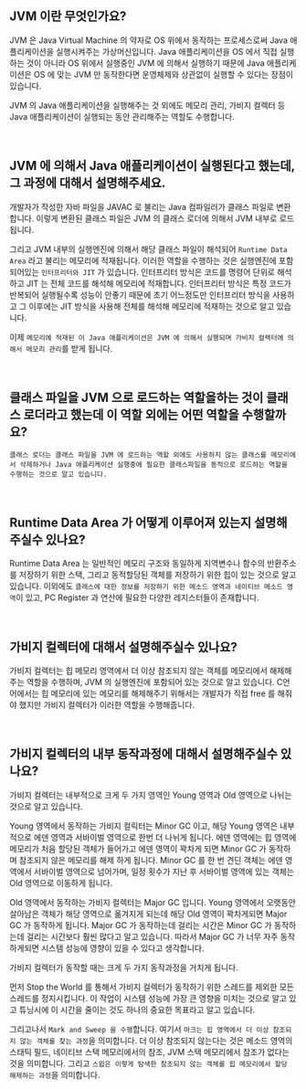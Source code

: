 ## JVM 이란 무엇인가요?

JVM 은 Java Virtual Machine 의 약자로 OS 위에서 동작하는 프로세스로써 Java 애플리케이션을 실행시켜주는 가상머신입니다. Java 애플리케이션을 OS 에서 직접 실행하는 것이 아니라 OS 위에서 실행중인 JVM 에 의해서 실행하기 때문에 Java 애플리케이션은 OS 에 맞는 JVM 만 동작한다면 운영체제와 상관없이 실행할 수 있다는 장점이 있습니다.

JVM 의 Java 애플리케이션을 실행해주는 것 외에도 메모리 관리, 가비지 컬렉터 등 Java 애플리케이션이 실행되는 동안 관리해주는 역할도 수행합니다.

<br>

## JVM 에 의해서 Java 애플리케이션이 실행된다고 했는데, 그 과정에 대해서 설명해주세요.

개발자가 작성한 자바 파일을 JAVAC 로 불리는 Java 컴파일러가 클래스 파일로 변환합니다. 이렇게 변환된 클래스 파일은 JVM 의 클래스 로더에 의해서 JVM 내부로 로드됩니다.

그리고 JVM 내부의 실행엔진에 의해서 해당 클래스 파일이 해석되어 `Runtime Data Area` 라고 불리는 메모리에 적재됩니다. 이러한 역할을 수행하는 것은 실행엔진에 포함되어있는 `인터프리터와 JIT` 가 있습니다. 인터프리터 방식은 코드를 명령어 단위로 해석하고 JIT 는 전체 코드를 해석해 메모리에 적재합니다. 인터프리터 방식은 특정 코드가 반복되어 실행될수록 성능이 안좋기 때문에 초기 어느정도만 인터프리터 방식을 사용하고 그 이후에는 JIT 방식을 사용해 전체를 해석해 메모리에 적재하는 것으로 알고 있습니다.

이제 `메모리에 적재된 이 Java 애플리케이션은 JVM 에 의해서 실행되며 가비지 컬렉터에 의해서 메모리 관리`를 받게 됩니다.

<br>

## 클래스 파일을 JVM 으로 로드하는 역할을하는 것이 클래스 로더라고 했는데 이 역할 외에는 어떤 역할을 수행할까요?

`클래스 로더는 클래스 파일을 JVM 에 로드하는 역할 외에도 사용하지 않는 클래스를 메모리에서 삭제하거나 Java 애플리케이션 실행중에 필요한 클래스파일을 동적으로 로드하는 역할을 수행하는 것으로 알고 있습니다.`

<br>

## Runtime Data Area 가 어떻게 이루어져 있는지 설명해주실수 있나요?

Runtime Data Area 는 일반적인 메모리 구조와 동일하게 지역변수나 함수의 반환주소를 저장하기 위한 스택, 그리고 동적할당된 객체를 저장하기 위한 힙이 있는 것으로 알고 있습니다. 이외에도 `클래스에 대한 정보를 저장하기 위한 메소드 영역과 네이티브 메소드 영역`이 있고, PC Register 과 연산에 필요한 다양한 레지스터들이 존재합니다.

<br>

## 가비지 컬렉터에 대해서 설명해주실수 있나요?

가비지 컬렉터는 힙 메모리 영역에서 더 이상 참조되지 않는 객체를 메모리에서 해제해주는 역할을 수행하며, JVM 의 실행엔진에 포함되어 있는 것으로 알고 있습니다. C언어에서는 힙 메모리에 있는 메모리를 해제해주기 위해서는 개발자가 직접 free 를 해줘야 했지만 가비지 컬렉터가 이러한 역할을 수행해줍니다.

<br>

## 가비지 컬렉터의 내부 동작과정에 대해서 설명해주실수 있나요?

가비지 컬렉터는 내부적으로 크게 두 가지 영역인 Young 영역과 Old 영역으로 나뉘는 것으로 알고 있습니다.

Young 영역에서 동작하는 가비지 컬릭터는 Minor GC 이고, 해당 Young 영역은 내부적으로 에덴 영역과 서바이벌 영역으로 한번 더 나뉘게 됩니다. 에덴 영역에는 힙 영역에 메모리가 처음 할당된 객체가 들어가고 에덴 영역이 꽉차게 되면 Minor GC 가 동작하며 참조되지 않은 메모리를 해제 하게 됩니다. Minor GC 를 한 번 견딘 객체는 에덴 영역에서 서바이벌 영역으로 넘어가며, 일정 횟수가 지난 후 서바이벌 영역에 있는 객체는 Old 영역으로 이동하게 됩니다.

Old 영역에서 동작하는 가비지 컬렉터는 Major GC 입니다. Young 영역에서 오랫동안 살아남은 객체가 해당 영역으로 옮겨지게 되는데 해당 Old 영역이 꽉차게되면 Major GC 가 동작하게 됩니다. Major GC 가 동작하는데 걸리는 시간은 Minor GC 가 동작하는데 걸리는 시간보다 훨씬 많다고 알고 있습니다. 따라서 Major GC 가 너무 자주 동작하게되면 시스템 성능에 영향이 있을 수 있다고 생각합니다.

가비지 컬렉터가 동작할 때는 크게 두 가지 동작과정을 거치게 됩니다.

먼저 Stop the World 를 통해서 가비지 컬렉터가 동작하기 위한 스레드를 제외한 모든 스레드를 정지시킵니다. 이 작업이 시스템 성능에 가장 큰 영향을 미치는 것으로 알고 있고 튜닝시에 이 시간을 줄이는 것도 하나의 중요한 목표라고 알고 있습니다.

그리고나서 `Mark and Sweep 을 수행`합니다. 여기서 `마크는 힙 영역에서 더 이상 참조되지 않는 객체를 찾는 과정`을 의미합니다. 더 이상 참조되지 않는다는 것은 메소드 영역의 스태틱 필드, 네이티브 스택 메모리에서의 참조, JVM 스택 메모리에서 참조가 없다는 것을 의미합니다. 그리고 `스윕은 이렇게 탐색한 참조되지 않는 객체를 힙 메모리에서 할당 해제하는 과정`을 의미합니다.